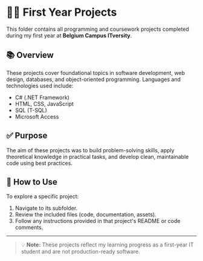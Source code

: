 # 🧑‍🎓 First Year Projects

This folder contains all programming and coursework projects completed during my first year at **Belgium Campus ITversity**.

## 📚 Overview

These projects cover foundational topics in software development, web design, databases, and object-oriented programming. Languages and technologies used include:

- C# (.NET Framework)
- HTML, CSS, JavaScript
- SQL (T-SQL)
- Microsoft Access


## ✅ Purpose

The aim of these projects was to build problem-solving skills, apply theoretical knowledge in practical tasks, and develop clean, maintainable code using best practices.

## 🔧 How to Use

To explore a specific project:
1. Navigate to its subfolder.
2. Review the included files (code, documentation, assets).
3. Follow any instructions provided in that project's README or code comments.

---

> 💡 **Note:** These projects reflect my learning progress as a first-year IT student and are not production-ready software.

